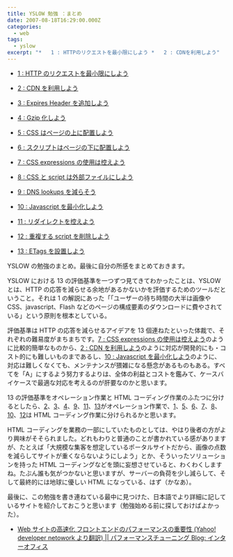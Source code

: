 ```yaml
---
title: YSLOW 勉強 ：まとめ
date: 2007-08-18T16:29:00.000Z
categories:
  - web
tags:
  - yslow
excerpt: "*   1 : HTTPのリクエストを最小限にしよう *   2 : CDNを利用しよう"
---
```


- [1 : HTTP のリクエストを最小限にしよう](/blog//2007/08/yslow_1_minimize_http_requests/)
- [2 : CDN を利用しよう](/blog//2007/08/yslow_2_use_a_content_delivery/)

- [3 : Expires Header を追加しよう](/blog//2007/08/yslow_3_add_an_expires_header/)
- [4 : Gzip 化しよう](/blog//2007/08/yslow_4_gzip_components/)
- [5 : CSS はページの上に配置しよう](/blog//2007/08/yslow_5_put_css_at_the_top/)
- [6 : スクリプトはページの下に配置しよう](/blog//2007/08/yslow_6_move_scripts_to_the_bo/)
- [7 : CSS expressions の使用は控えよう](/blog//2007/08/yslow_7_avoid_css_expressions/)
- [8 : CSS と script は外部ファイルにしよう](/blog//2007/08/yslow_8_make_javascript_and_cs/)
- [9 : DNS lookups を減らそう](/blog//2007/08/yslow_9_reduce_dns_lookups/)
- [10 : Javascript を最小化しよう](/blog//2007/08/yslow_10_minify_javascript/)
- [11 : リダイレクトを控えよう](/blog//2007/08/yslow_11_avoid_redirects/)
- [12 : 重複する script を削除しよう](/blog//2007/08/yslow_12_remove_duplicate_scri/)
- [13 : ETags を設置しよう](/blog//2007/08/yslow_13_configure_etags/)

YSLOW の勉強のまとめ。最後に自分の所感をまとめておきます。

YSLOW における 13 の評価基準を一つずつ見てきてわかったことは、YSLOW とは、HTTP の応答を減らせる余地があるかないかを評価するためのツールだということ。それは 1 の解説にあった「「ユーザーの待ち時間の大半は画像や CSS、javascript、Flash などのページの構成要素のダウンロードに費やされている」という原則を根本としている。

評価基準は HTTP の応答を減らせるアイデアを 13 個連ねたといった体裁で、それぞれの難易度がまちまちです。[7 : CSS expressions の使用は控えよう](/blog//2007/08/yslow_7_avoid_css_expressions/)のように比較的簡単なものから、[2 : CDN を利用しよう](/blog//2007/08/yslow_2_use_a_content_delivery/)のように対応が開発的にも・コスト的にも難しいものまであるし、[10 : Javascript を最小化しよう](/blog//2007/08/yslow_10_minify_javascript/)のように、対応は難しくなくても、メンテナンスが猥雑になる懸念があるものもある。すべてを「A」にするよう努力するよりは、全体の利益とコストを鑑みて、ケースバイケースで最適な対応を考えるのが肝要なのかと思います。

13 の評価基準をオペレーション作業と HTML コーディング作業のふたつに分けるとしたら、[2](/blog//2007/08/yslow_2_use_a_content_delivery/)、[3](/blog//2007/08/yslow_3_add_an_expires_header/)、[4](/blog//2007/08/yslow_4_gzip_components/)、[9](/blog//2007/08/yslow_9_reduce_dns_lookups/)、[11](/blog//2007/08/yslow_11_avoid_redirects/)、[13](/blog//2007/08/yslow_13_configure_etags/)がオペレーション作業で、[1](/blog//2007/08/yslow_1_minimize_http_requests/)、[5](/blog//2007/08/yslow_5_put_css_at_the_top/)、[6](/blog//2007/08/yslow_6_move_scripts_to_the_bo/)、[7](/blog//2007/08/yslow_7_avoid_css_expressions/)、[8](/blog//2007/08/yslow_8_make_javascript_and_cs/)、[10](/blog//2007/08/yslow_10_minify_javascript/)、[12](/blog//2007/08/yslow_12_remove_duplicate_scri/)は HTML コーディング作業に分けられるかと思います。

HTML コーディングを業務の一部にしていたものとしては、やはり後者の方がより興味がそそられました。どれもわりと普通のことが書かれている感がありますが、たとえば「大規模な集客を想定しているポータルサイトだから、画像の点数を減らしてサイトが重くならないようにしよう」とか、そういったソリューションを持った HTML コーディングなどを頭に妄想させていると、わくわくしますね。たぶん誰も気がつかないと思いますが、サーバーの負荷を少し減らして、そして最終的には地球に優しい HTML になっている、はず（かなあ）。

最後に、この勉強を書き連ねている最中に見つけた、日本語でより詳細に記しているサイトを紹介しておこうと思います（勉強始める前に探しておけばよかった）。

- [Web サイトの高速化 フロントエンドのパフォーマンスの重要性 (Yahoo! developer netowork より翻訳) || パフォーマンスチューニング Blog: インターオフィス](http://www.inter-office.co.jp/contents/177)
